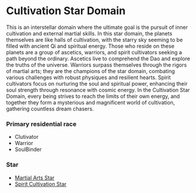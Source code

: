 # Cultivation Star Domain

This is an interstellar domain where the ultimate goal is the pursuit of inner cultivation and external martial skills. In this star domain, the planets themselves are like halls of cultivation, with the starry sky seeming to be filled with ancient Qi and spiritual energy. Those who reside on these planets are a group of ascetics, warriors, and spirit cultivators seeking a path beyond the ordinary. Ascetics live to comprehend the Dao and explore the truths of the universe. Warriors surpass themselves through the rigors of martial arts; they are the champions of the star domain, combating various challenges with robust physiques and resilient hearts. Spirit cultivators focus on nurturing the soul and spiritual power, enhancing their soul strength through resonance with cosmic energy. In the Cultivation Star Domain, every being strives to reach the limits of their own energy, and together they form a mysterious and magnificent world of cultivation, gathering countless dream chasers.

### Primary residential race
- Clutivator
- Warrior
- SoulBinder

### Star
- [Martial Arts Star](MartialArtsStar.md)
- [Spirit Cultivation Star](SpiritCultivationStar.md)


